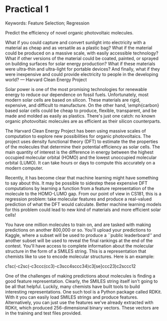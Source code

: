 # Practical 1 

Keywords: Feature Selection; Regression

Predict the efficiency of novel organic photovoltaic molecules.

What if you could capture and convert sunlight into electricity with a material as cheap and as versatile as a plastic bag? What if the material could be produced on a massive scale, with easily accessible technology? What if other versions of the material could be coated, painted, or sprayed on building surfaces for solar energy production? What if these materials were ultra-thin and ultra-light for portable devices? And finally, what if they were inexpensive and could provide electricity to people in the developing world?  — Harvard Clean Energy Project

Solar power is one of the most promising technologies for renewable energy to reduce our dependence on fossil fuels. Unfortunately, most modern solar cells are based on silicon. These materials are rigid, expensive, and difficult to manufacture. On the other hand, \emph{carbon} based solar cells could be cheap to produce, flexible, transparent, and be made and molded as easily as plastics. There's just one catch: no known organic photovoltaic molecules are as efficient as their silicon counterparts.

The Harvard Clean Energy Project has been using massive scales of computation to explore new possibilities for organic photovoltaics. The project uses density functional theory (DFT) to estimate the the properties of the molecules that determine their potential efficiency as solar cells. The main quantity of interest is the difference in energy between the highest occupied molecular orbital (HOMO) and the lowest unoccupied molecular orbital (LUMO). It can take hours or days to compute this accurately on a modern computer.

Recently, it has become clear that machine learning might have something to say about this. It may be possible to sidestep these expensive DFT computations by learning a function from a feature representation of the molecule to the HOMO-LUMO gap. From our point of view in CS181, this is a regression problem: take molecular features and produce a real-valued prediction of what the DFT would calculate. Better machine learning models for this problem could lead to new kind of materials and more efficient solar cells!

You have one million molecules to train on, and are tasked with making predictions on another 800,000 or so. You'll upload your predictions to Kaggle, where a subset will be used to produce a ``public leaderboard'' and another subset will be used to reveal the final rankings at the end of the contest. You'll have access to complete information about the molecular structure in the form of a SMILES string. This is a representation that chemists like to use to encode molecular structures. Here is an example:

c1sc(-c2sc(-c3ccc(cc3)-c3scc4sccc34)c3[se]ccc23)c2sccc12

One of the challenges of making predictions about molecules is finding a good feature representation. Clearly, the SMILES string itself isn't going to be all that helpful. Luckily, many chemists have built tools to build interesting representations. One such tool is a Python package called RDKit. With it you can easily load SMILES strings and produce features. Alternatively, you can just use the features we've already extracted with RDKit, which produced 256-dimensional binary vectors. These vectors are in the training and test files provided.

